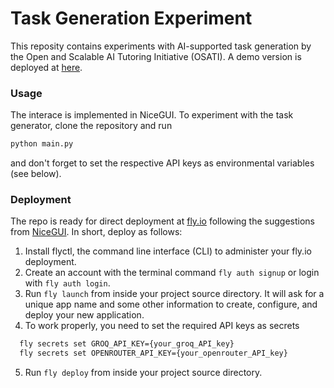 # Task Generation Experiment
This reposity contains experiments with AI-supported task generation by the Open and Scalable AI Tutoring Initiative (OSATI). A demo version is deployed at [here](https://osati-tasks.fly.dev).

### Usage
The interace is implemented in NiceGUI. To experiment with the task generator, clone the repository and run

```bash
python main.py
```

and don't forget to set the respective API keys as environmental variables (see below).

### Deployment

The repo is ready for direct deployment at [fly.io](https://fly.io) following the suggestions from [NiceGUI](https://github.com/zauberzeug/nicegui/wiki/fly.io-Deployment). In short, deploy as follows:

1. Install flyctl, the command line interface (CLI) to administer your fly.io deployment.
2. Create an account with the terminal command `fly auth signup` or login with `fly auth login`.
3. Run `fly launch` from inside your project source directory. It will ask for a unique app name and some other information to create, configure, and deploy your new application.
4. To work properly, you need to set the required API keys as secrets
```bash
  fly secrets set GROQ_API_KEY={your_groq_API_key}
  fly secrets set OPENROUTER_API_KEY={your_openrouter_API_key}
```
5. Run `fly deploy` from inside your project source directory.
